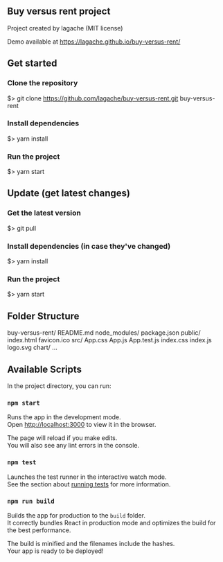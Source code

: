## Buy versus rent project 

Project created by lagache (MIT license)

Demo available at https://lagache.github.io/buy-versus-rent/

## Get started

### Clone the repository
$> git clone https://github.com/lagache/buy-versus-rent.git buy-versus-rent

### Install dependencies
$> yarn install

### Run the project
$> yarn start

## Update (get latest changes)

### Get the latest version
$> git pull

### Install dependencies (in case they've changed)
$> yarn install

### Run the project
$> yarn start

## Folder Structure

buy-versus-rent/
  README.md
  node_modules/
  package.json
  public/
    index.html
    favicon.ico
  src/
    App.css
    App.js
    App.test.js
    index.css
    index.js
    logo.svg
    chart/
      ...

## Available Scripts

In the project directory, you can run:

### `npm start`

Runs the app in the development mode.<br>
Open [http://localhost:3000](http://localhost:3000) to view it in the browser.

The page will reload if you make edits.<br>
You will also see any lint errors in the console.

### `npm test`

Launches the test runner in the interactive watch mode.<br>
See the section about [running tests](#running-tests) for more information.

### `npm run build`

Builds the app for production to the `build` folder.<br>
It correctly bundles React in production mode and optimizes the build for the best performance.

The build is minified and the filenames include the hashes.<br>
Your app is ready to be deployed!